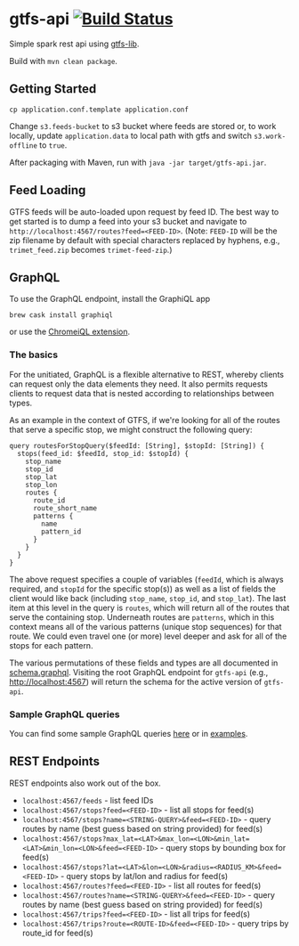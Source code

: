# gtfs-api [![Build Status](https://travis-ci.org/conveyal/gtfs-api.svg?branch=master)](https://travis-ci.org/conveyal/gtfs-api)

Simple spark rest api using [gtfs-lib](https://github.com/conveyal/gtfs-lib).

Build with `mvn clean package`.

## Getting Started

`cp application.conf.template application.conf`

Change `s3.feeds-bucket` to s3 bucket where feeds are stored or, to work locally, update `application.data` to local path with gtfs and switch `s3.work-offline` to `true`.

After packaging with Maven, run with `java -jar target/gtfs-api.jar`.

## Feed Loading

GTFS feeds will be auto-loaded upon request by feed ID. The best way to get started is to dump a feed 
into your s3 bucket and navigate to `http://localhost:4567/routes?feed=<FEED-ID>`. (Note: `FEED-ID` 
will be the zip filename by default with special characters replaced by hyphens, e.g., `trimet_feed.zip` 
becomes `trimet-feed-zip`.)

## GraphQL

To use the GraphQL endpoint, install the GraphiQL app

`brew cask install graphiql`

or use the [ChromeiQL extension](https://chrome.google.com/webstore/detail/chromeiql/fkkiamalmpiidkljmicmjfbieiclmeij).

### The basics

For the unitiated, GraphQL is a flexible alternative to REST, whereby clients can request only the data elements
they need. It also permits requests clients to request data that is nested according to relationships between types.

As an example in the context of GTFS, if we're looking for all of the routes that serve a specific stop,
we might construct the following query:

```
query routesForStopQuery($feedId: [String], $stopId: [String]) {
  stops(feed_id: $feedId, stop_id: $stopId) {
    stop_name
    stop_id
    stop_lat
    stop_lon
    routes {
      route_id
      route_short_name
      patterns {
        name
        pattern_id
      }
    }
  }
}
```

The above request specifies a couple of variables (`feedId`, which is always required, and `stopId` for the specific stop(s))
as well as a list of fields the client would like back (including `stop_name`, `stop_id`, and `stop_lat`). The last item
at this level in the query is `routes`, which will return all of the routes that serve the containing stop. Underneath routes
are `patterns`, which in this context means all of the various patterns (unique stop sequences) for that route. We could
even travel one (or more) level deeper and ask for all of the stops for each pattern.
 
The various permutations of these fields and types are all documented in [schema.graphql](src/docs/schema.graphql).
Visiting the root GraphQL endpoint for `gtfs-api` (e.g., [http://localhost:4567](http://localhost:4567)) will return
the schema for the active version of `gtfs-api`.

### Sample GraphQL queries

You can find some sample GraphQL queries [here](https://github.com/conveyal/scenario-editor/blob/master/lib/graphql/query.js) or in [examples](src/examples).

## REST Endpoints

REST endpoints also work out of the box.

* `localhost:4567/feeds` - list feed IDs
* `localhost:4567/stops?feed=<FEED-ID>` - list all stops for feed(s)
* `localhost:4567/stops?name=<STRING-QUERY>&feed=<FEED-ID>` - query routes by name (best guess based on string provided) for feed(s)
* `localhost:4567/stops?max_lat=<LAT>&max_lon=<LON>&min_lat=<LAT>&min_lon=<LON>&feed=<FEED-ID>` - query stops by bounding box for feed(s)
* `localhost:4567/stops?lat=<LAT>&lon=<LON>&radius=<RADIUS_KM>&feed=<FEED-ID>` - query stops by lat/lon and radius for feed(s)
* `localhost:4567/routes?feed=<FEED-ID>` - list all routes for feed(s)
* `localhost:4567/routes?name=<STRING-QUERY>&feed=<FEED-ID>` - query routes by name (best guess based on string provided) for feed(s)
* `localhost:4567/trips?feed=<FEED-ID>` - list all trips for feed(s)
* `localhost:4567/trips?route=<ROUTE-ID>&feed=<FEED-ID>` - query trips by route_id for feed(s)
